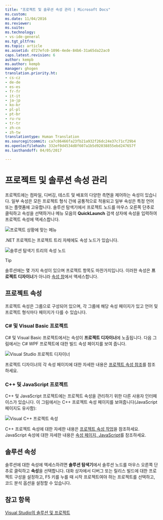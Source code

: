 ```yaml
---
title: "프로젝트 및 솔루션 속성 관리 | Microsoft Docs"
ms.custom: 
ms.date: 11/04/2016
ms.reviewer: 
ms.suite: 
ms.technology:
- vs-ide-general
ms.tgt_pltfrm: 
ms.topic: article
ms.assetid: d727efc0-1096-4ede-84b6-31a65da22ac0
caps.latest.revision: 6
author: kempb
ms.author: kempb
manager: ghogen
translation.priority.ht:
- cs-cz
- de-de
- es-es
- fr-fr
- it-it
- ja-jp
- ko-kr
- pl-pl
- pt-br
- ru-ru
- tr-tr
- zh-cn
- zh-tw
translationtype: Human Translation
ms.sourcegitcommit: ca7c86466fa23fb21a932f26dc24e37c71cf29b4
ms.openlocfilehash: 332ef0d4534d8f607a1b5d92038855ebd247657f
ms.lasthandoff: 04/05/2017

---
```

# <a name="managing-project-and-solution-properties"></a>프로젝트 및 솔루션 속성 관리
프로젝트에는 컴파일, 디버깅, 테스트 및 배포의 다양한 측면을 제어하는 속성이 있습니다. 일부 속성은 모든 프로젝트 형식 간에 공통적으로 적용되고 일부 속성은 특정 언어 또는 플랫폼에 고유합니다. 솔루션 탐색기에서 프로젝트 노드를 마우스 오른쪽 단추로 클릭하고 속성을 선택하거나 메뉴 모음의 **QuickLaunch** 검색 상자에 속성을 입력하여 프로젝트 속성에 액세스합니다.  
  
 ![프로젝트 상황에 맞는 메뉴](../ide/media/vs2015_proj_prop_menu.gif "vs2015_proj_prop_menu")  
  
 .NET 프로젝트는 프로젝트 트리 자체에도 속성 노드가 있습니다.  
  
 ![솔루션 탐색기 트리의 속성 노드](../ide/media/vs2015_props_se.png "VS2015_Props_SE")  
  
> [!TIP]
>  솔루션에는 몇 가지 속성이 있으며 프로젝트 항목도 마찬가지입니다. 이러한 속성은 **프로젝트 디자이너**가 아니라 [속성 창](../ide/reference/properties-window.md)에서 액세스합니다.  
  
## <a name="project-properties"></a>프로젝트 속성  
 프로젝트 속성은 그룹으로 구성되어 있으며, 각 그룹에 해당 속성 페이지가 있고 언어 및 프로젝트 형식마다 페이지가 다를 수 있습니다.  
  
### <a name="c-and-visual-basic-projects"></a>C# 및 Visual Basic 프로젝트  
 C# 및 Visual Basic 프로젝트에서는 속성이 **프로젝트 디자이너**에 노출됩니다. 다음 그림에서는 C# WPF 프로젝트에 대한 빌드 속성 페이지를 보여 줍니다.  
  
 ![Visual Studio 프로젝트 디자이너](../ide/media/vs2015_proppage_build.png "VS2015_PropPage_Build")  
  
 프로젝트 디자이너의 각 속성 페이지에 대한 자세한 내용은 [프로젝트 속성 참조](../ide/reference/project-properties-reference.md)를 참조하세요.  
  
### <a name="c-and-javascript-projects"></a>C++ 및 JavaScript 프로젝트  
 C++ 및 JavaScript 프로젝트에는 프로젝트 속성을 관리하기 위한 다른 사용자 인터페이스가 있습니다. 이 그림에서는 C++ 프로젝트 속성 페이지를 보여줍니다(JavaScript 페이지도 유사함):  
  
 ![Visual C&#43;&#43; 프로젝트 속성](../ide/media/vs2015_projprops_cpp.png "VS2015_ProjProps_cpp")  
  
 C++ 프로젝트 속성에 대한 자세한 내용은 [프로젝트 속성 작업](/cpp/ide/working-with-project-properties)을 참조하세요. JavaScript 속성에 대한 자세한 내용은 [속성 페이지, JavaScript](../ide/reference/property-pages-javascript.md)를 참조하세요.  
  
## <a name="solution-properties"></a>솔루션 속성  
 솔루션에 대한 속성에 액세스하려면 **솔루션 탐색기**에서 솔루션 노드를 마우스 오른쪽 단추로 클릭하고 **속성**을 선택합니다. 대화 상자에서 디버그 또는 릴리스 빌드에 대한 프로젝트 구성을 설정하고, F5 키를 누를 때 시작 프로젝트여야 하는 프로젝트를 선택하고, 코드 분석 옵션을 설정할 수 있습니다.  
  
## <a name="see-also"></a>참고 항목  
 [Visual Studio의 솔루션 및 프로젝트](../ide/solutions-and-projects-in-visual-studio.md)

